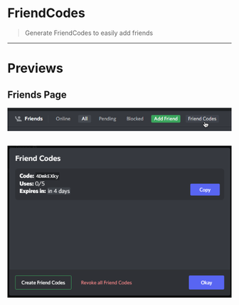 # FriendCodes

> Generate FriendCodes to easily add friends
<hr/>


# Previews

## Friends Page
![image](https://raw.githubusercontent.com/domi-btnr/BetterDiscordStuff/main/Plugins/FriendCodes/images/Tabbar.png)
<br/>

## 
![image](https://raw.githubusercontent.com/domi-btnr/BetterDiscordStuff/main/Plugins/FriendCodes/images/Modal.png)
